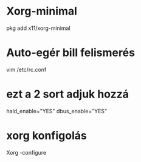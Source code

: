 # Xorg-minimal
pkg add  x11/xorg-minimal

# Auto-egér bill felismerés
vim /etc/rc.conf

# ezt a 2 sort adjuk hozzá
hald_enable="YES"
dbus_enable="YES"

# xorg konfigolás
Xorg -configure
